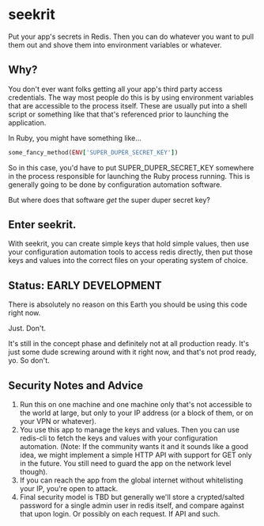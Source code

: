 # seekrit

Put your app's secrets in Redis. Then you can do whatever you want
to pull them out and shove them into environment variables or
whatever.

## Why?

You don't ever want folks getting all your app's third party access
credentials. The way most people do this is by using environment variables
that are accessible to the process itself. These are usually put into a
shell script or something like that that's referenced prior to launching
the application.

In Ruby, you might have something like...

```ruby
some_fancy_method(ENV['SUPER_DUPER_SECRET_KEY'])
```

So in this case, you'd have to put SUPER_DUPER_SECRET_KEY somewhere in the
process responsible for launching the Ruby process running. This is generally
going to be done by configuration automation software.

But where does that software *get* the super duper secret key?

## Enter seekrit.

With seekrit, you can create simple keys that hold simple values, then use
your configuration automation tools to access redis directly, then
put those keys and values into the correct files on your operating system
of choice.

## Status: EARLY DEVELOPMENT

There is absolutely no reason on this Earth you should be using this code
right now.

Just. Don't.

It's still in the concept phase and definitely not at all production ready.
It's just some dude screwing around with it right now, and that's not prod
ready, yo. So don't.

## Security Notes and Advice

1. Run this on one machine and one machine only that's not accessible to the
world at large, but only to your IP address (or a block of them, or on your
VPN or whatever).
2. You use this app to manage the keys and values. Then you can use redis-cli
to fetch the keys and values with your configuration automation. (Note: If the
community wants it and it sounds like a good idea, we might implement a simple
HTTP API with support for GET only in the future. You still need to guard the
app on the network level though).
3. If you can reach the app from the global internet without whitelisting
your IP, you're open to attack.
4. Final security model is TBD but generally we'll store a crypted/salted
password for a single admin user in redis itself, and compare against that upon
login. Or possibly on each request. If API and such.
